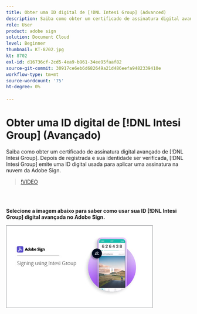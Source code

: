 ```yaml
---
title: Obter uma ID digital de [!DNL Intesi Group] (Advanced)
description: Saiba como obter um certificado de assinatura digital avançado de [!DNL Intesi Group]
role: User
product: adobe sign
solution: Document Cloud
level: Beginner
thumbnail: KT-8702.jpg
kt: 8702
exl-id: d16736cf-2cd5-4ea9-b961-34ee95faaf82
source-git-commit: 30917ce6eb6d682649a21d486eefa9482339410e
workflow-type: tm+mt
source-wordcount: '75'
ht-degree: 0%

---
```


# Obter uma ID digital de [!DNL Intesi Group] (Avançado)

Saiba como obter um certificado de assinatura digital avançado de [!DNL Intesi Group]. Depois de registrada e sua identidade ser verificada, [!DNL Intesi Group] emite uma ID digital usada para aplicar uma assinatura na nuvem da Adobe Sign.

>[!VIDEO](https://video.tv.adobe.com/v/337065?hidetitle=true)

<br> 

**Selecione a imagem abaixo para saber como usar sua ID  [!DNL Intesi Group] digital avançada no Adobe Sign.**

[![imagem](assets/IntesiSign_400.png)](intesi-sign.md)

